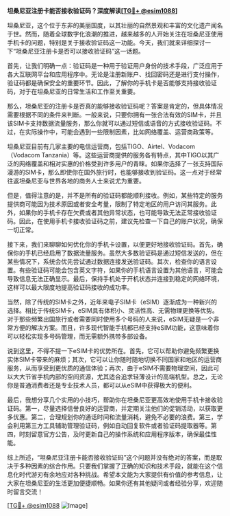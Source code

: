 **坦桑尼亚注册卡能否接收验证码？深度解读[[TG💪+ @esim1088](https://t.me/s/esim1088)]**

坦桑尼亚，这个位于东非的美丽国度，以其壮丽的自然景观和丰富的文化遗产闻名于世。然而，随着全球数字化浪潮的推进，越来越多的人开始关注在坦桑尼亚使用手机卡的问题，特别是关于接收验证码这一功能。今天，我们就来详细探讨一下“坦桑尼亚注册卡是否可以接收验证码”这一话题。

首先，让我们明确一点：验证码是一种用于验证用户身份的技术手段，广泛应用于各大互联网平台和应用程序中。无论是注册新账户、找回密码还是进行支付操作，验证码都是确保安全的重要环节。因此，了解你的手机卡是否能够支持接收验证码，对于在坦桑尼亚的日常生活和工作至关重要。

那么，坦桑尼亚的注册卡是否真的能够接收验证码呢？答案是肯定的，但具体情况需要根据不同的条件来判断。一般来说，只要你拥有一张合法有效的SIM卡，并且该SIM卡支持数据流量服务，那么你就可以通过短信或语音的方式接收验证码。不过，在实际操作中，可能会遇到一些限制因素，比如网络覆盖、运营商政策等。

坦桑尼亚目前有几家主要的电信运营商，包括TIGO、Airtel、Vodacom（Vodacom Tanzania）等。这些运营商提供的服务各有特点，其中TIGO以其广泛的网络覆盖和相对实惠的价格受到许多用户的青睐。如果你选择了一张支持国际漫游的SIM卡，那么即使你在国外旅行时，也能够接收到验证码。这一点对于经常往返坦桑尼亚与世界各地的商务人士来说尤为重要。

但是，值得注意的是，并不是所有的验证码都能顺利接收。例如，某些特定的服务提供商可能因为技术原因或者安全考量，限制了特定地区的用户访问其服务。此外，如果你的手机卡存在欠费或者其他异常状态，也可能导致无法正常接收验证码。因此，在使用手机卡接收验证码之前，建议先检查一下自己的账户状况，确保一切正常。

接下来，我们来聊聊如何优化你的手机卡设置，以便更好地接收验证码。首先，确保你的手机已经启用了数据流量服务。虽然大多数验证码是通过短信发送的，但在某些情况下，系统会优先尝试通过数据连接发送验证码。其次，检查你的语言设置。有些验证码可能会包含英文字符，如果你的手机语言设置为其他语言，可能会导致信息无法正确显示。最后，保持手机处于开机状态并连接到稳定的网络环境，这样可以最大限度地提高验证码接收的成功率。

当然，除了传统的SIM卡之外，近年来电子SIM卡（eSIM）逐渐成为一种新兴的选择。相比于传统SIM卡，eSIM具有体积小、灵活性高、无需物理更换等优势。对于那些频繁出国旅行或者需要同时使用多个号码的人来说，eSIM无疑是一个非常方便的解决方案。而且，许多现代智能手机都已经支持eSIM功能，这意味着你可以轻松实现多号码管理，而无需额外携带多部设备。

说到这里，不得不提一下eSIM卡的优势所在。首先，它可以帮助你避免频繁更换实体SIM卡带来的麻烦；其次，它可以让你随时随地切换不同国家和地区的运营商服务，从而享受到更优质的通信体验；再次，由于eSIM不需要物理空间，因此可以大大节省手机内部的空间资源，尤其适合追求轻薄设计的高端机型。总之，无论你是普通消费者还是专业技术人员，都可以从eSIM中获得极大的便利。

最后，我想分享几个实用的小技巧，帮助你在坦桑尼亚更高效地使用手机卡接收验证码。第一，尽量选择信誉良好的运营商，并定期关注他们的促销活动，以获取更多优惠。第二，合理规划你的通话时间和流量消耗，避免不必要的浪费。第三，学会利用第三方工具辅助管理验证码，例如自动回复软件或者验证码提取器等。第四，时刻留意官方公告，及时更新自己的操作系统和应用程序版本，确保最佳性能。

综上所述，“坦桑尼亚注册卡能否接收验证码”这个问题并没有绝对的答案，而是取决于多种因素的综合作用。只要我们掌握了正确的知识和技术手段，就能在这个信息化时代游刃有余地应对各种挑战。希望本文能为大家提供有价值的参考信息，让大家在坦桑尼亚的生活更加便捷顺畅。如果你还有其他疑问或者经验分享，欢迎随时留言交流！

[[TG💪+ @esim1088](https://t.me/s/esim1088) ![Image](https://i.postimg.cc/4NQfJmqS/Snipaste-2025-05-13-00-14-12.png)]